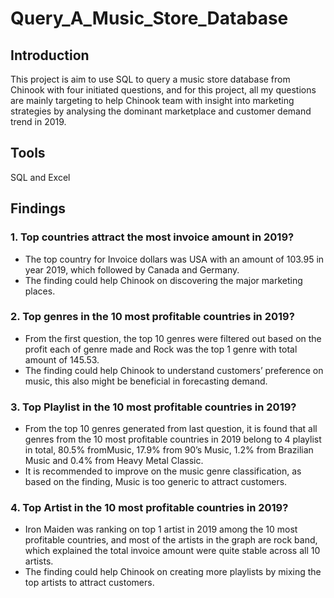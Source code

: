 # Query_A_Music_Store_Database

## Introduction
This project is aim to use SQL to query a music store database from Chinook with four initiated questions, and for this project, all my questions are mainly targeting to help Chinook team with insight into marketing strategies by analysing the dominant marketplace and customer demand trend in 2019. 

## Tools
SQL and Excel 

## Findings 

### 1. Top countries attract the most invoice amount in 2019?

- The top country for Invoice dollars was USA with an amount of 103.95 in year 2019, which followed by Canada and Germany.
- The finding could help Chinook on discovering the major marketing places.

### 2. Top genres in the 10 most profitable countries in 2019?

- From the first question, the top 10 genres were filtered out based on the profit each of genre made and Rock was the top 1 genre with total amount of 145.53.
- The finding could help Chinook to understand customers’ preference on music, this also might be beneficial in forecasting demand. 

### 3. Top Playlist in the 10 most profitable countries in 2019?

- From the top 10 genres generated from last question, it is found that all genres from the 10 most profitable countries in 2019 belong to 4 playlist in total, 80.5% fromMusic, 17.9% from 90’s Music, 1.2% from Brazilian Music and 0.4% from Heavy Metal Classic.
- It is recommended to improve on the music genre classification, as based on the finding, Music is too generic to attract customers.

### 4. Top Artist in the 10 most profitable countries in 2019? 

- Iron Maiden was ranking on top 1 artist in 2019 among the 10 most profitable countries, and most of the artists in the graph are rock band, which explained the total invoice amount were quite stable across all 10 artists. 
- The finding could help Chinook on creating more playlists by mixing the top artists to attract customers. 




